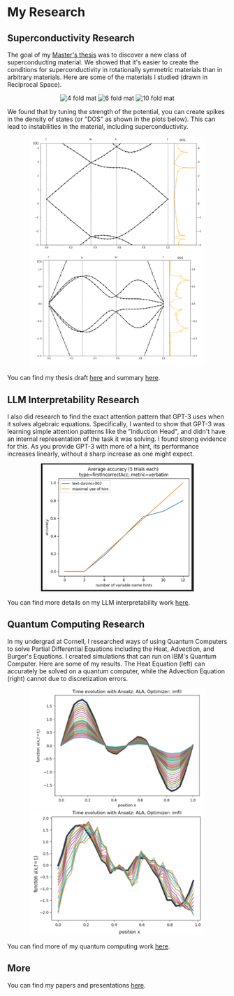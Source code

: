 

# My Research


## Superconductivity Research


The goal of my [Master's thesis](https://github.com/mathewpareles/Papers-And-Presentations/blob/main/Superconductivity%20Thesis.pdf) was to discover a new class of superconducting material. We showed that it's easier to create the conditions for superconductivity in rotationally symmetric materials than in arbitrary materials. 
Here are some of the materials I studied (drawn in Reciprocal Space).

<p align="center">
<img src="/images/2.png" alt="4 fold mat" width="250"/>
<img src="/images/3.png" alt="6 fold mat" width="250"/>
<img src="/images/4.png" alt="10 fold mat" width="250"/>
</p>



We found that by tuning the strength of the potential, you can create spikes in the density of states (or "DOS" as shown in the plots below). This can lead to instabilities in the material, including superconductivity. 

<p align="center">
<img src="/images/5.png" alt="4 fold band" width="400"/>
<img src="/images/6.png" alt="6 fold band" width="400"/>
<!-- <img src="/images/7.png" alt="10 fold band" width="400"/> -->
</p>


You can find my thesis draft
[here](https://github.com/mathewpareles/Papers-And-Presentations/blob/main/Superconductivity%20Thesis.pdf)
and summary
[here](https://github.com/mathewpareles/Papers-And-Presentations/blob/main/Superconductivity%20Slides.pdf).


## LLM Interpretability Research

I also did research to find the exact attention pattern that GPT-3 uses when it solves algebraic equations. Specifically, I wanted to show that GPT-3 was learning simple attention patterns like the "Induction Head", and didn't have an internal representation of the task it was solving. 
I found strong evidence for this. As you provide GPT-3 with more of a hint, its performance increases linearly, without a sharp increase as one might expect.


<p align="center">
<img src="/images/8.png" alt="gpt linear 1" width="350"/>
<!-- <img src="/images/11.png" alt="gpt linear 2" width="350"/> -->
</p>

You can find more details on my LLM interpretability work [here](https://github.com/mathewpareles/Papers-And-Presentations/tree/main/LLM%20Interpretability).



## Quantum Computing Research


In my undergrad at Cornell, I researched ways of using Quantum Computers to solve Partial Differential Equations including the Heat, Advection, and Burger's Equations. I created simulations that can run on IBM's Quantum Computer. Here are some of my results. The Heat Equation (left) can accurately be solved on a quantum computer, while the Advection Equation (right) cannot due to discretization errors. 

<p align="center">
<img src="/images/0.png" alt="heat" width="400"/>
<img src="/images/1.png" alt="advection" width="400"/>
</p>


You can find more of my quantum computing work [here](https://github.com/mathewpareles/Papers-And-Presentations/blob/main/Quantum%20Computing%20Paper.pdf).

## More

You can find my papers and presentations [here](https://github.com/mathewpareles/Papers-And-Presentations).

